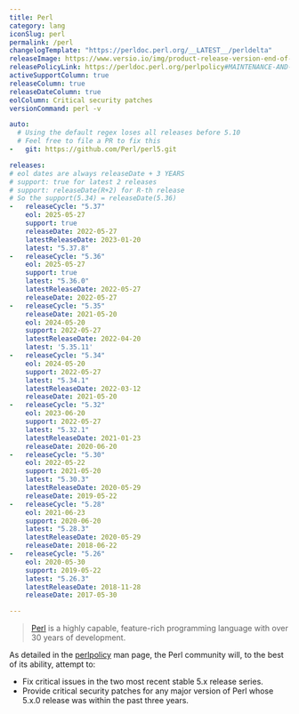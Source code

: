 ```yaml
---
title: Perl
category: lang
iconSlug: perl
permalink: /perl
changelogTemplate: "https://perldoc.perl.org/__LATEST__/perldelta"
releaseImage: https://www.versio.io/img/product-release-version-end-of-life/Perl_Foundation-Perl.jpg
releasePolicyLink: https://perldoc.perl.org/perlpolicy#MAINTENANCE-AND-SUPPORT
activeSupportColumn: true
releaseColumn: true
releaseDateColumn: true
eolColumn: Critical security patches
versionCommand: perl -v

auto:
  # Using the default regex loses all releases before 5.10
  # Feel free to file a PR to fix this
-   git: https://github.com/Perl/perl5.git

releases:
# eol dates are always releaseDate + 3 YEARS
# support: true for latest 2 releases
# support: releaseDate(R+2) for R-th release
# So the support(5.34) = releaseDate(5.36)
-   releaseCycle: "5.37"
    eol: 2025-05-27
    support: true
    releaseDate: 2022-05-27
    latestReleaseDate: 2023-01-20
    latest: "5.37.8"
-   releaseCycle: "5.36"
    eol: 2025-05-27
    support: true
    latest: "5.36.0"
    latestReleaseDate: 2022-05-27
    releaseDate: 2022-05-27
-   releaseCycle: "5.35"
    releaseDate: 2021-05-20
    eol: 2024-05-20
    support: 2022-05-27
    latestReleaseDate: 2022-04-20
    latest: '5.35.11'
-   releaseCycle: "5.34"
    eol: 2024-05-20
    support: 2022-05-27
    latest: "5.34.1"
    latestReleaseDate: 2022-03-12
    releaseDate: 2021-05-20
-   releaseCycle: "5.32"
    eol: 2023-06-20
    support: 2022-05-27
    latest: "5.32.1"
    latestReleaseDate: 2021-01-23
    releaseDate: 2020-06-20
-   releaseCycle: "5.30"
    eol: 2022-05-22
    support: 2021-05-20
    latest: "5.30.3"
    latestReleaseDate: 2020-05-29
    releaseDate: 2019-05-22
-   releaseCycle: "5.28"
    eol: 2021-06-23
    support: 2020-06-20
    latest: "5.28.3"
    latestReleaseDate: 2020-05-29
    releaseDate: 2018-06-22
-   releaseCycle: "5.26"
    eol: 2020-05-30
    support: 2019-05-22
    latest: "5.26.3"
    latestReleaseDate: 2018-11-28
    releaseDate: 2017-05-30

---
```


> [Perl](https://www.perl.org/) is a highly capable, feature-rich programming language with over 30 years of development.

As detailed in the [perlpolicy](https://perldoc.perl.org/perlpolicy#MAINTENANCE-AND-SUPPORT) man page, the Perl community will, to the best of its ability, attempt to:
- Fix critical issues in the two most recent stable 5.x release series.
- Provide critical security patches for any major version of Perl whose 5.x.0 release was within the past three years.
